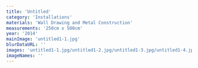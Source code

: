 ```yaml
---
title: 'Untitled'
category: 'Installations'
materials: 'Wall Drawing and Metal Construction'
measurements: '250cm x 500cm'
year: '2014'
mainImage: 'untitled1-1.jpg'
blurDataURL: ''
images: 'untitled1-1.jpg/untitled1-2.jpg/untitled1-3.jpg/untitled1-4.jpg/untitled1-5.jpg/untitled1-6.jpg/untitled1-7.jpg'
imageNames: ''
---
```


